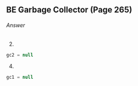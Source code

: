 ## BE Garbage Collector (Page 265)
###### Answer

2.
```java
gc2 = null
```

4.
```java
gc1 = null
```

